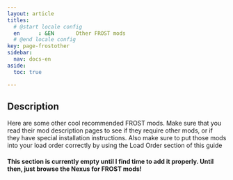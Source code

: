 ```yaml
---
layout: article
titles:
  # @start locale config
  en      : &EN       Other FROST mods
  # @end locale config
key: page-frostother
sidebar:
  nav: docs-en
aside:
  toc: true

---
```




## Description
Here are some other cool recommended FROST mods. Make sure that you read their mod description pages to see if they require other mods, or if they have special installation instructions. Also make sure to put those mods into your load order correctly by using the Load Order section of this guide


#### This section is currently empty until I find time to add it properly. Until then, just browse the Nexus for FROST mods!

